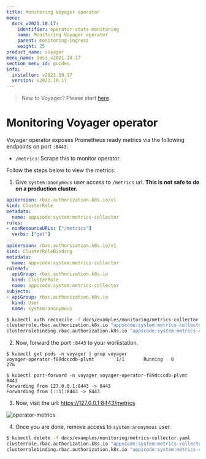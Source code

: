 ```yaml
---
title: Monitoring Voyager operator
menu:
  docs_v2021.10.17:
    identifier: operator-stats-monitoring
    name: Monitoring Voyager operator
    parent: monitoring-ingress
    weight: 25
product_name: voyager
menu_name: docs_v2021.10.17
section_menu_id: guides
info:
  installer: v2021.10.17
  version: v2021.10.17
---
```


> New to Voyager? Please start [here](/docs/v2021.10.17/concepts/overview).

# Monitoring Voyager operator

Voyager operator exposes Prometheus ready metrics via the following endpoints on port `:8443`:

- `/metrics`: Scrape this to monitor operator.

Follow the steps below to view the metrics:

1. Give `system:anonymous` user access to `/metrics` url. **This is not safe to do on a production cluster.**

```yaml
apiVersion: rbac.authorization.k8s.io/v1
kind: ClusterRole
metadata:
  name: appscode:system:metrics-collector
rules:
- nonResourceURLs: ["/metrics"]
  verbs: ["get"]
---
apiVersion: rbac.authorization.k8s.io/v1
kind: ClusterRoleBinding
metadata:
  name: appscode:system:metrics-collector
roleRef:
  apiGroup: rbac.authorization.k8s.io
  kind: ClusterRole
  name: appscode:system:metrics-collector
subjects:
- apiGroup: rbac.authorization.k8s.io
  kind: User
  name: system:anonymous
```

```bash
$ kubectl auth reconcile -f docs/examples/monitoring/metrics-collector.yaml
clusterrole.rbac.authorization.k8s.io "appscode:system:metrics-collector" reconciled
clusterrolebinding.rbac.authorization.k8s.io "appscode:system:metrics-collector" reconciled
```

2. Now, forward the port `:8443` to your workstation.

```
$ kubectl get pods -n voyager | grep voyager
voyager-operator-f89dcccdb-plvmt        1/1       Running   0          27m

$ kubectl port-forward -n voyager voyager-operator-f89dcccdb-plvmt 8443
Forwarding from 127.0.0.1:8443 -> 8443
Forwarding from [::1]:8443 -> 8443
```

3. Now, visit the url: https://127.0.0.1:8443/metrics

![operator-metrics](/docs/v2021.10.17/images/monitoring/operator-metrics.png)

4. Once you are done, remove access to `system:anonymous` user.

```bash
$ kubectl delete -f docs/examples/monitoring/metrics-collector.yaml
clusterrole.rbac.authorization.k8s.io "appscode:system:metrics-collector" deleted
clusterrolebinding.rbac.authorization.k8s.io "appscode:system:metrics-collector" deleted
```
